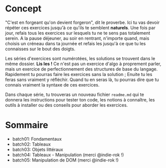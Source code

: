 # Concept

"C'est en forgeant qu'on devient forgeron", dit le proverbe. Ici tu vas devoir répéter ces exercices jusqu'à ce qu'ils te semblent **naturels**.
Une fois par jour, refais tous les exercices sur lesquels tu ne te sens pas totalement serein. A la pause déjeuner, au soir en rentrant, n'importe quand, mais choisis un créneau dans ta journée et refais les jusqu'à ce que tu les connaisses sur le bout des doigts.

Les séries d'exercices sont numérotées, les solutions se trouvent dans le même dossier. **Lis les !** Ce n'est pas un exercice d'algo à proprement parler, mais un exercice de perfectionnement des structures de base du langage. Rapidement tu pourras faire les exercices sans la solution ; Enuite tu les feras sans vraiment y réfléchir. Quand tu en seras là, tu pourras dire que tu connais vraiment la syntaxe de ces exercices.

Dans chaque série, tu trouveras un nouveau fichier `readme.md` qui te donnera les instructions pour tester ton code, les notions à connaître, les outils à installer ou des conseils pour aborder les exercices.

# Sommaire

- batch01: Fondamentaux
- batch02: Tableaux
- batch03: Objets littéraux
- batch04: Tableaux - Manipulation (merci @indie-rok !)
- batch05: Manipulation de DOM (merci @indie-rok !)
